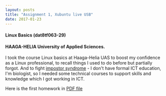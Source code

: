```yaml
---
layout: posts
title: "Assignment 1, Xubuntu live USB"
date: 2017-01-23
---
```

#### Linux Basics (dat8tf063-29)

#### HAAGA-HELIA University of Applied Sciences.

I took the course Linux basics at Haaga-Helia UAS to boost my confidence as a Linux professional,
to recall things I used to do before but partially forgot. 
And to fight [impostor syndrome](https://en.wikipedia.org/wiki/Impostor_syndrome) - 
I don't have formal ICT education, I'm biologist, so I needed some technical courses to support skills 
and knowledge which I got working in ICT.

Here is the first homework in [PDF file](https://github.com/starliz/hh_linux_basics/raw/master/h1_live_usb.pdf)
